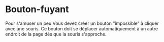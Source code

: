 # Bouton-fuyant
Pour s'amuser un peu
Vous devez créer un bouton "impossible" à cliquer avec une souris. Ce bouton doit se déplacer automatiquement à un autre endroit de la page dès que la souris s'approche.
